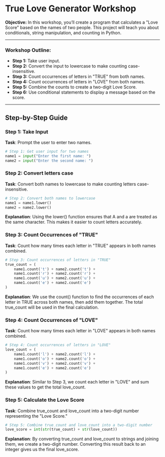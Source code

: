 # True Love Generator Workshop

**Objective:** In this workshop, you’ll create a program that calculates a "Love Score" based on the names of two people. This project will teach you about conditionals, string manipulation, and counting in Python.

---

### Workshop Outline:

- **Step 1:** Take user input.
- **Step 2:** Convert the input to lowercase to make counting case-insensitive.
- **Step 3:** Count occurrences of letters in "TRUE" from both names.
- **Step 4:** Count occurrences of letters in "LOVE" from both names.
- **Step 5:** Combine the counts to create a two-digit Love Score.
- **Step 6:** Use conditional statements to display a message based on the score.

---

## Step-by-Step Guide

### Step 1: Take Input

**Task**: Prompt the user to enter two names.

```python
# Step 1: Get user input for two names
name1 = input("Enter the first name: ")
name2 = input("Enter the second name: ")
```

### Step 2: Convert letters case
**Task**: Convert both names to lowercase to make counting letters case-insensitive.
```python
# Step 2: Convert both names to lowercase
name1 = name1.lower()
name2 = name2.lower()
```
**Explanation**: Using the lower() function ensures that A and a are treated as the same character. This makes it easier to count letters accurately.

### Step 3: Count Occurrences of "TRUE"

**Task**: Count how many times each letter in "TRUE" appears in both names combined.
```python
# Step 3: Count occurrences of letters in "TRUE"
true_count = (
    name1.count('t') + name2.count('t') +
    name1.count('r') + name2.count('r') +
    name1.count('u') + name2.count('u') +
    name1.count('e') + name2.count('e')
)
```
**Explanation**: We use the count() function to find the occurrences of each letter in TRUE across both names, then add them together. The total true_count will be used in the final calculation.

### Step 4: Count Occurrences of "LOVE"

**Task**: Count how many times each letter in "LOVE" appears in both names combined.
```python
# Step 4: Count occurrences of letters in "LOVE"
love_count = (
    name1.count('l') + name2.count('l') +
    name1.count('o') + name2.count('o') +
    name1.count('v') + name2.count('v') +
    name1.count('e') + name2.count('e')
)
```
**Explanation**: Similar to Step 3, we count each letter in "LOVE" and sum these values to get the total love_count.

### Step 5: Calculate the Love Score

**Task**: Combine true_count and love_count into a two-digit number representing the "Love Score."

```python
# Step 5: Combine true_count and love_count into a two-digit number
love_score = int(str(true_count) + str(love_count))
```
**Explanation**: By converting true_count and love_count to strings and joining them, we create a two-digit number. Converting this result back to an integer gives us the final love_score.









